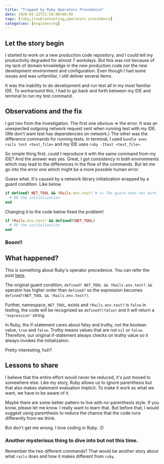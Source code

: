 ```yaml
---
title: "Trapped by Ruby Operators Precedence"
date: 2020-02-22T21:50:00+08:00
tags: [ruby,troubleshooting,operators precedence]
categories: [engineering]
---
```


## Let the story begin

I started to work on a new production code repository, and I could tell my productivity degraded for almost 7 workdays. But this was not because of my lack of domain knowledge in the new production   code nor the new development environment and configuration. Even though I had some issues and was unfamiliar, I still deliver several items.

It was the inability to do development and run test all in my most familiar IDE. To workaround this, I had to go back and forth between my IDE and terminal to run my test command.

## Observations and the fix

I got two from the investigation. The first one obvious => the error. It was an unexpected outgoing network request sent when running test with my IDE. (We don't want test has dependencies on network.) The other was the difference commands for running tests. In terminal, I used `bundle exec rails test <test_file>` and my IDE uses `ruby -Itest <test_file>`.

So simple thing first, could I reproduce it with the same command from my IDE? And the answer was yes. Great, I got consistency in both environments which may lead to the differences in the flow of the commands. But let me go into the error one which might be a more possible human error.

Guess what. It's caused by a network library initialization wrapped by a guard condition. Like below.

```ruby
if defined? NET_TOOL && !Rails.env.test? # <= The guard does not work
  # DO the initialization
end
```

Changing it to the code below fixed the problem!

```ruby
if !Rails.env.test? && defined?(NET_TOOL)
  # DO the initialization
end
```

### Boom!! 

## What happened?

This is something about Ruby's operator precedence. You can refer the post [here](https://ruby-doc.org/core-2.7.0/doc/syntax/precedence_rdoc.html).

The original guard condition, `defined? NET_TOOL && !Rails.env.test?`.
`&&` operator has higher order than `defined?` so the expression becomes `defined?(NET_TOOL && !Rails.env.test?)`.

Further, namespace, `NET_TOOL`, exists and `!Rails.env.test?` is `false` in testing, the code will be recognized as `defined?(false)` and it will return a `"expression"` string.

In Ruby, the if-statement cares about falsy and truthy, not the boolean value, `true` and `false`.
Truthy means values that are not `nil` or `false`. Therefore, our original if-statement always checks on truthy value so it always invokes the initialization.

Pretty interesting, huh?

## Lessons to share

I believe that the entire effort would never be reduced, it's just moved to somewhere else. Like my story, Ruby allows us to ignore parenthesis but that also makes statement evaluation implicit. To make it work as what we want, we have to be aware of it.

Maybe there are some better pattern to live with no-parenthesis style. If you know, please let me know. I really want to learn that. But before that, I would suggest using parenthesis to reduce the chance that the code runs differently from we think.

But don't get me wrong. I love coding in Ruby. :D

### Another mysterious thing to dive into but not this time.

Remember the two different commands? That would be another story about what `rails` does and how it makes different from `ruby`.
